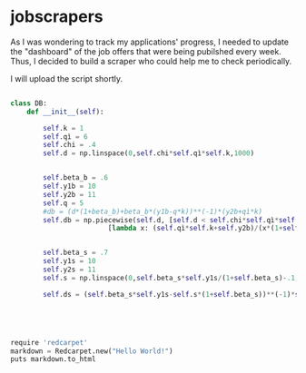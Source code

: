# jobscrapers
As I was wondering to track my applications' progress, I needed to update the "dashboard" of the job offers that were being pubilshed every week. Thus, I decided to build a scraper who could help me to check periodically.

I will upload the script shortly.




```python

class DB:
    def __init__(self):

        self.k = 1
        self.qì = 6
        self.chi = .4
        self.d = np.linspace(0,self.chi*self.qì*self.k,1000)


        self.beta_b = .6
        self.y1b = 10
        self.y2b = 11
        self.q = 5
        #db = (d*(1+beta_b)+beta_b*(y1b-q*k))**(-1)*(y2b+qì*k)
        self.db = np.piecewise(self.d, [self.d < self.chi*self.qì*self.k, self.d >= self.chi*self.qì*self.k],
                        [lambda x: (self.qì*self.k+self.y2b)/(x*(1+self.beta_b)+self.beta_b*(self.y1b-self.q*self.k)), 0])


        self.beta_s = .7
        self.y1s = 10
        self.y2s = 11
        self.s = np.linspace(0,self.beta_s*self.y1s/(1+self.beta_s)-.1,100)

        self.ds = (self.beta_s*self.y1s-self.s*(1+self.beta_s))**(-1)*self.y2s





require 'redcarpet'
markdown = Redcarpet.new("Hello World!")
puts markdown.to_html
```
